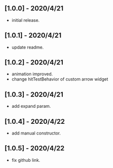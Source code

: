## [1.0.0] - 2020/4/21

* initial release.

## [1.0.1] - 2020/4/21

* update readme.

## [1.0.2] - 2020/4/21

* animation improved.
* change hitTestBehavior of custom arrow widget

## [1.0.3] - 2020/4/21

* add expand param.

## [1.0.4] - 2020/4/22

* add manual constructor.

## [1.0.5] - 2020/4/22

* fix github link.